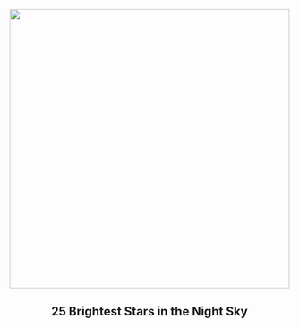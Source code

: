 
<p align="center"><img src="https://apod.nasa.gov/apod/image/2506/25BrightestStars_Jittasaiyapan_960.jpg" width="500" height="500"></p>
<h2 align="center"> 25 Brightest Stars in the Night Sky </h2>
